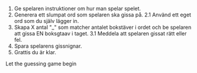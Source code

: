 1. Ge spelaren instruktioner om hur man spelar spelet.
2. Generera ett slumpat ord som spelaren ska gissa på.
   2.1 Använd ett eget ord som du själv lägger in.
3. Skapa X antal "\_" som matcher antalet bokstäver i ordet och be spelaren att gissa EN boksgtaav i taget.
   3.1 Meddela att spelaren gissat rätt eller fel.
4. Spara spelarens gissnignar.
5. Grattis du är klar.

Let the guessing game begin
